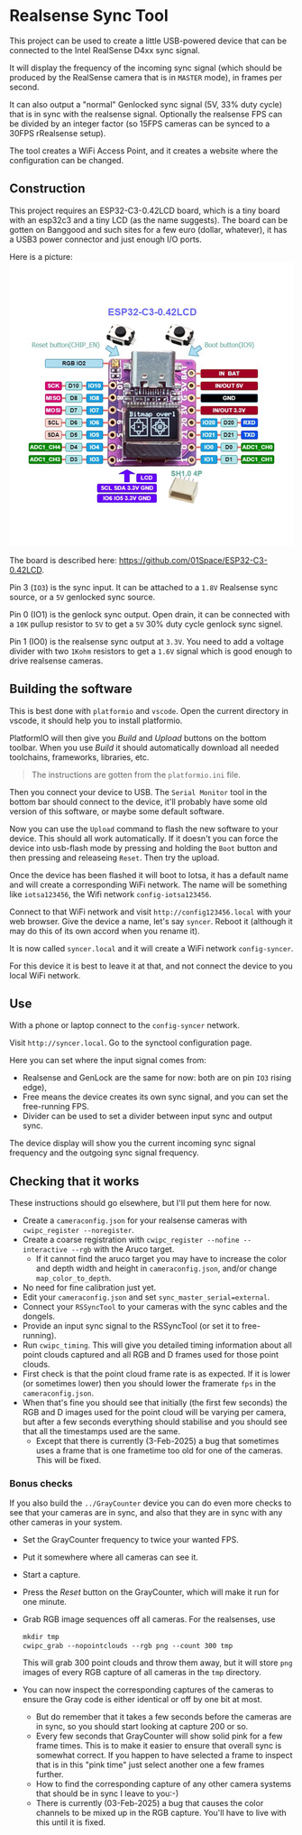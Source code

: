 # Realsense Sync Tool

This project can be used to create a little USB-powered device that can be connected to the Intel RealSense D4xx sync signal.

It will display the frequency of the incoming sync signal (which should be produced by the RealSense camera that is in `MASTER` mode), in frames per second.

It can also output a "normal" Genlocked sync signal (5V, 33% duty cycle) that is in sync with the realsense signal. Optionally the realsense FPS can be divided by an integer factor (so 15FPS cameras can be synced to a 30FPS rRealsense setup).

The tool creates a WiFi Access Point, and it creates a website where the configuration can be changed.

## Construction

This project requires an ESP32-C3-0.42LCD board, which is a tiny board with an esp32c3 and a tiny LCD (as the name suggests). The board can be gotten on Banggood and such sites for a few euro (dollar, whatever), it has
a USB3 power connector and just enough I/O ports.

Here is a picture:
![hardware/ESP32-C3-0.42LCD.jpg](hardware/ESP32-C3-0.42LCD.jpg)

The board is described here: <https://github.com/01Space/ESP32-C3-0.42LCD>.

Pin 3 (`IO3`) is the sync input. It can be attached to a `1.8V` Realsense sync source, or a `5V` genlocked sync source.

Pin 0 (IO1) is the genlock sync output. Open drain, it can be connected with a `10K` pullup resistor to `5V` to get a `5V` 30% duty cycle genlock sync signel.

Pin 1 (IO0) is the realsense sync output at `3.3V`. You need to add a voltage divider with two `1Kohm` resistors to get a `1.6V` signal which is good enough to drive realsense cameras.

## Building the software

This is best done with `platformio` and `vscode`.
Open the current directory in vscode, it should help you to install platformio.

PlatformIO will then give you _Build_ and _Upload_ buttons on the bottom toolbar. When you use _Build_ it should automatically download all needed toolchains, frameworks, libraries, etc.

> The instructions are gotten from the `platformio.ini` file.

Then you connect your device to USB. The `Serial Monitor` tool in the bottom bar should connect to the device, it'll probably have some old version of this software, or maybe some default software.

Now you can use the `Upload` command to flash the new software to your device. This should all work automatically. If it doesn't you can force the device into usb-flash mode by pressing and holding the `Boot` button and then pressing and releaseing `Reset`. Then try the upload.

Once the device has been flashed it will boot to Iotsa, it has a default name and will create a corresponding WiFi network. The name will be something like `iotsa123456`, the Wifi network `config-iotsa123456`.

Connect to that WiFi network and visit `http://config123456.local` with your web browser. Give the device a name, let's say `syncer`. Reboot it (although it may do this of its own accord when you rename it).

It is now called `syncer.local` and it will create a WiFi network `config-syncer`.

For this device it is best to leave it at that, and not connect the device to you local WiFi network.

## Use

With a phone or laptop connect to the `config-syncer` network.

Visit `http://syncer.local`. Go to the synctool configuration page.

Here you can set where the input signal comes from:

- Realsense and GenLock are the same for now: both are on pin `IO3` rising edge),
- Free means the device creates its own sync signal, and you can set the free-running FPS.
- Divider can be used to set a divider between input sync and output sync.

The device display will show you the current incoming sync signal frequency and the outgoing sync signal frequency.

## Checking that it works

These instructions should go elsewhere, but I'll put them here for now.

- Create a `cameraconfig.json` for your realsense cameras with `cwipc_register --noregister`.
- Create a coarse registration with `cwipc_register --nofine --interactive --rgb` with the Aruco target.
  - If it cannot find the aruco target you may have to increase the color and depth width and height in `cameraconfig.json`, and/or change `map_color_to_depth`.
- No need for fine calibration just yet.
- Edit your `cameraconfig.json` and set `sync_master_serial=external`.
- Connect your `RSSyncTool` to your cameras with the sync cables and the dongels.
- Provide an input sync signal to the RSSyncTool (or set it to free-running).
- Run `cwipc_timing`. This will give you detailed timing information about all point clouds captured and all RGB and D frames used for those point clouds.
- First check is that the point cloud frame rate is as expected. If it is lower (or sometimes lower) then you should lower the framerate `fps` in the `cameraconfig.json`.
- When that's fine you should see that initially (the first few seconds) the RGB and D images used for the point cloud will be varying per camera, but after a few seconds everything should stabilise and you should see that all the timestamps used are the same.
  - Except that there is currently (3-Feb-2025) a bug that sometimes uses a frame that is one frametime too old for one of the cameras. This will be fixed.

### Bonus checks

If you also build the `../GrayCounter` device you can do even more checks to see that your cameras are in sync, and also that they are in sync with any other cameras in your system.

- Set the GrayCounter frequency to twice your wanted FPS.
- Put it somewhere where all cameras can see it.
- Start a capture.
- Press the _Reset_ button on the GrayCounter, which will make it run for one minute.
- Grab RGB image sequences off all cameras. For the realsenses, use
  
  ```
  mkdir tmp
  cwipc_grab --nopointclouds --rgb png --count 300 tmp
  ```
  
  This will grab 300 point clouds and throw them away, but it will store `png` images of every RGB capture of all cameras in the `tmp` directory.

- You can now inspect the corresponding captures of the cameras to ensure the Gray code is either identical or off by one bit at most.
  - But do remember that it takes a few seconds before the cameras are in sync, so you should start looking at capture 200 or so.
  - Every few seconds that GrayCounter will show solid pink for a few frame times. This is to make it easier to ensure that overall sync is somewhat correct. If you happen to have selected a frame to inspect that is in this "pink time" just select another one a few frames further.
  - How to find the corresponding capture of any other camera systems that should be in sync I leave to you:-)
  - There is currently (03-Feb-2025) a bug that causes the color channels to be mixed up in the RGB capture. You'll have to live with this until it is fixed.